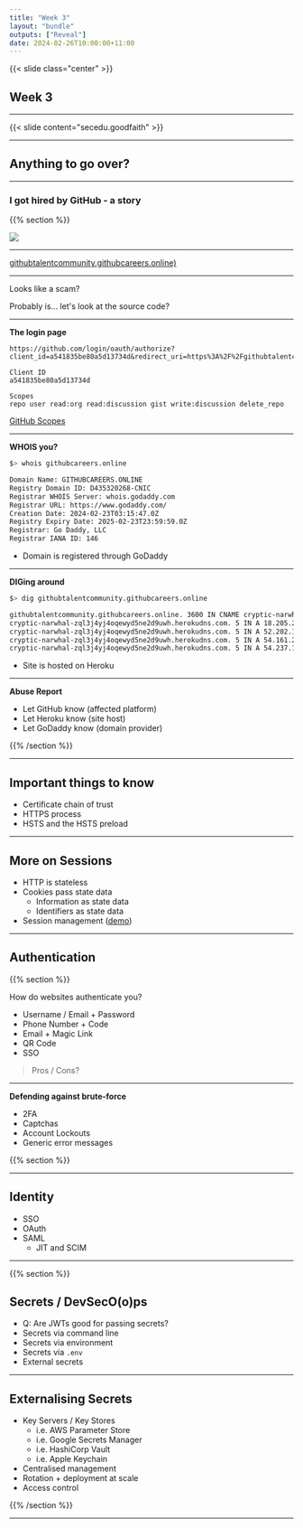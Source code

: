 ```yaml
---
title: "Week 3"
layout: "bundle"
outputs: ["Reveal"]
date: 2024-02-26T10:00:00+11:00
---
```


{{< slide class="center" >}}

## Week 3

---

{{< slide content="secedu.goodfaith" >}}

---

## Anything to go over?

---

### I got hired by GitHub - a story

{{% section %}}

![](scam-github1.png)

---

[githubtalentcommunity.githubcareers.online)](./scam-github.html)

---

Looks like a scam?

Probably is... let's look at the source code?

---

**The login page**

```
https://github.com/login/oauth/authorize?client_id=a541835be80a5d13734d&redirect_uri=https%3A%2F%2Fgithubtalentcommunity.githubcareers.online%2Fauth%2Fcallback&scope=repo+user+read%3Aorg+read%3Adiscussion+gist+write%3Adiscussion+delete_repo"
```

```
Client ID
a541835be80a5d13734d

Scopes
repo user read:org read:discussion gist write:discussion delete_repo
```

[GitHub Scopes](https://docs.github.com/en/apps/oauth-apps/building-oauth-apps/scopes-for-oauth-apps)

---

**WHOIS you?**

```bash
$> whois githubcareers.online

Domain Name: GITHUBCAREERS.ONLINE
Registry Domain ID: D435320268-CNIC
Registrar WHOIS Server: whois.godaddy.com
Registrar URL: https://www.godaddy.com/
Creation Date: 2024-02-23T03:15:47.0Z
Registry Expiry Date: 2025-02-23T23:59:59.0Z
Registrar: Go Daddy, LLC
Registrar IANA ID: 146
```

* Domain is registered through GoDaddy

---

**DIGing around**

```bash
$> dig githubtalentcommunity.githubcareers.online

githubtalentcommunity.githubcareers.online. 3600 IN CNAME cryptic-narwhal-zql3j4yj4oqewyd5ne2d9uwh.herokudns.com.
cryptic-narwhal-zql3j4yj4oqewyd5ne2d9uwh.herokudns.com.	5 IN A 18.205.222.128
cryptic-narwhal-zql3j4yj4oqewyd5ne2d9uwh.herokudns.com.	5 IN A 52.202.168.65
cryptic-narwhal-zql3j4yj4oqewyd5ne2d9uwh.herokudns.com.	5 IN A 54.161.241.46
cryptic-narwhal-zql3j4yj4oqewyd5ne2d9uwh.herokudns.com.	5 IN A 54.237.133.81
```

* Site is hosted on Heroku

---

**Abuse Report**

* Let GitHub know (affected platform)
* Let Heroku know (site host)
* Let GoDaddy know (domain provider)

{{% /section %}}

---

## Important things to know

* Certificate chain of trust
* HTTPS process
* HSTS and the HSTS preload

---

## More on Sessions

* HTTP is stateless
* Cookies pass state data
  * Information as state data
  * Identifiers as state data
* Session management ([demo](https://github.com/featherbear/demo-broken-session-management))

---

## Authentication

{{% section %}}

How do websites authenticate you?

* Username / Email + Password
* Phone Number + Code
* Email + Magic Link
* QR Code
* SSO

> Pros / Cons?

---

**Defending against brute-force**

* 2FA
* Captchas
* Account Lockouts
* Generic error messages

{{% section %}}

---

## Identity

* SSO
* OAuth
* SAML
  * JIT and SCIM

---

{{% section %}}

## Secrets / DevSecO(o)ps

* Q: Are JWTs good for passing secrets?
* Secrets via command line
* Secrets via environment
* Secrets via `.env`
* External secrets

---

## Externalising Secrets

* Key Servers / Key Stores
  * i.e. AWS Parameter Store
  * i.e. Google Secrets Manager
  * i.e. HashiCorp Vault
  * i.e. Apple Keychain
* Centralised management
* Rotation + deployment at scale
* Access control

{{% /section %}}

---

<!-- 

# Let's make an app

---

# Scripting

https://featherbear.cc/tutoring-unsw-23t1-cs6443/week3/#/7

-->
